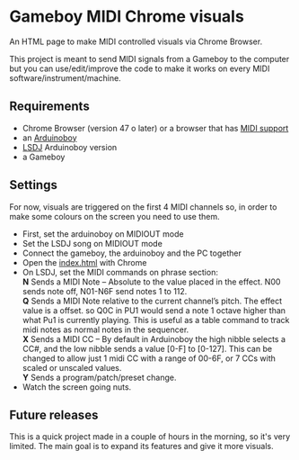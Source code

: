 # Gameboy MIDI Chrome visuals
An HTML page to make MIDI controlled visuals via Chrome Browser.

This project is meant to send MIDI signals from a Gameboy to the computer but you can use/edit/improve the code to make it works on every MIDI software/instrument/machine.

## Requirements
- Chrome Browser (version 47 o later) or a browser that has [MIDI support](http://caniuse.com/#feat=midi)
- an [Arduinoboy](https://github.com/trash80/Arduinoboy)
- [LSDJ](http://littlesounddj.com) Arduinoboy version
- a Gameboy

## Settings
For now, visuals are triggered on the first 4 MIDI channels so, in order to make some colours on the screen you need to use them.
- First, set the arduinoboy on MIDIOUT mode
- Set the LSDJ song on MIDIOUT mode
- Connect the gameboy, the arduinoboy and the PC together
- Open the [index.html](blob/master/index.html) with Chrome
- On LSDJ, set the MIDI commands on phrase section:<br>
__N__ Sends a MIDI Note – Absolute to the value placed in the effect. N00 sends note off, N01-N6F send notes 1 to 112.<br>
__Q__ Sends a MIDI Note relative to the current channel’s pitch. The effect value is a offset. so Q0C in PU1 would send a note 1 octave higher than what Pu1 is currently playing. This is useful as a table command to track midi notes as normal notes in the sequencer.<br>
__X__ Sends a MIDI CC – By default in Arduinoboy the high nibble selects a CC#, and the low nibble sends a value [0-F] to [0-127]. This can be changed to allow just 1 midi CC with a range of 00-6F, or 7 CCs with scaled or unscaled values.<br>
__Y__ Sends a program/patch/preset change.
- Watch the screen going nuts.

## Future releases
This is a quick project made in a couple of hours in the morning, so it's very limited. The main goal is to expand its features and give it more visuals.